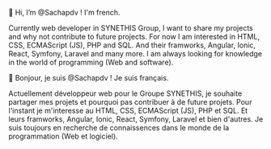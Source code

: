 👋 Hi, I’m @Sachapdv ! I'm french.

Currently web developer in SYNETHIS Group, I want to share my projects and why not contribute to future projects.
For now I am interested in HTML, CSS, ECMAScript (JS), PHP and SQL. And their framworks, Angular, Ionic, React, Symfony, Laravel and many more.
I am always looking for knowledge in the world of programming (Web and software).

👋 Bonjour, je suis @Sachapdv ! Je suis français.

Actuellement développeur web pour le Groupe SYNETHIS, je souhaite partager mes projets et pourquoi pas contribuer à de future projets.
Pour l'instant je m'interesse au HTML, CSS, ECMAScript (JS), PHP et SQL. Et leurs framworks, Angular, Ionic, React, Symfony, Laravel et bien d'autres.
Je suis toujours en recherche de connaissences dans le monde de la programmation (Web et logiciel).
